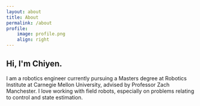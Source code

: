 ```yaml
---
layout: about
title: About
permalink: /about
profile: 
    image: profile.png
    align: right
---
```


## Hi, I'm Chiyen. 

I am a robotics engineer currently pursuing a Masters degree at Robotics Institute at Carnegie Mellon University, advised by Professor Zach Manchester. I love working with field robots, especially on problems relating to control and state estimation. 
